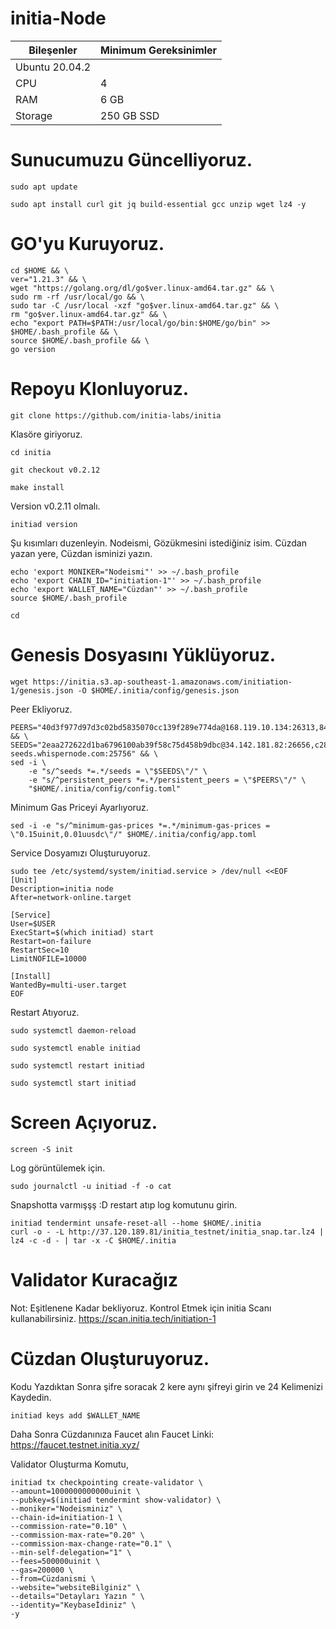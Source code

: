 # initia-Node

| Bileşenler | Minimum Gereksinimler | 
| ------------ | ------------ |
| Ubuntu 20.04.2 |
| CPU |	4 |
| RAM	| 6 GB |
| Storage	| 250 GB SSD |

# Sunucumuzu Güncelliyoruz.

```
sudo apt update
```

```
sudo apt install curl git jq build-essential gcc unzip wget lz4 -y
```

# GO'yu Kuruyoruz.

```
cd $HOME && \
ver="1.21.3" && \
wget "https://golang.org/dl/go$ver.linux-amd64.tar.gz" && \
sudo rm -rf /usr/local/go && \
sudo tar -C /usr/local -xzf "go$ver.linux-amd64.tar.gz" && \
rm "go$ver.linux-amd64.tar.gz" && \
echo "export PATH=$PATH:/usr/local/go/bin:$HOME/go/bin" >> $HOME/.bash_profile && \
source $HOME/.bash_profile && \
go version
```

# Repoyu Klonluyoruz.

```
git clone https://github.com/initia-labs/initia
```

Klasöre giriyoruz.

```
cd initia
```

```
git checkout v0.2.12
```

```
make install
```

Version v0.2.11 olmalı.

```
initiad version
```

Şu kısımları duzenleyin.
Nodeismi, Gözükmesini istediğiniz isim.
Cüzdan yazan yere, Cüzdan isminizi yazın.

```
echo 'export MONIKER="Nodeismi"' >> ~/.bash_profile
echo 'export CHAIN_ID="initiation-1"' >> ~/.bash_profile
echo 'export WALLET_NAME="Cüzdan"' >> ~/.bash_profile
source $HOME/.bash_profile
```

```
cd
```

# Genesis Dosyasını Yüklüyoruz.

```
wget https://initia.s3.ap-southeast-1.amazonaws.com/initiation-1/genesis.json -O $HOME/.initia/config/genesis.json
```

Peer Ekliyoruz.

```
PEERS="40d3f977d97d3c02bd5835070cc139f289e774da@168.119.10.134:26313,841c6a4b2a3d5d59bb116cc549565c8a16b7fae1@23.88.49.233:26656,e6a35b95ec73e511ef352085cb300e257536e075@37.252.186.213:26656,2a574706e4a1eba0e5e46733c232849778faf93b@84.247.137.184:53456,ff9dbc6bb53227ef94dc75ab1ddcaeb2404e1b0b@178.170.47.171:26656,edcc2c7098c42ee348e50ac2242ff897f51405e9@65.109.34.205:36656,07632ab562028c3394ee8e78823069bfc8de7b4c@37.27.52.25:19656,028999a1696b45863ff84df12ebf2aebc5d40c2d@37.27.48.77:26656,140c332230ac19f118e5882deaf00906a1dba467@185.219.142.119:53456,1f6633bc18eb06b6c0cab97d72c585a6d7a207bc@65.109.59.22:25756,065f64fab28cb0d06a7841887d5b469ec58a0116@84.247.137.200:53456,767fdcfdb0998209834b929c59a2b57d474cc496@207.148.114.112:26656,093e1b89a498b6a8760ad2188fbda30a05e4f300@35.240.207.217:26656,12526b1e95e7ef07a3eb874465662885a586e095@95.216.78.111:26656" && \
SEEDS="2eaa272622d1ba6796100ab39f58c75d458b9dbc@34.142.181.82:26656,c28827cb96c14c905b127b92065a3fb4cd77d7f6@testnet-seeds.whispernode.com:25756" && \
sed -i \
    -e "s/^seeds *=.*/seeds = \"$SEEDS\"/" \
    -e "s/^persistent_peers *=.*/persistent_peers = \"$PEERS\"/" \
    "$HOME/.initia/config/config.toml"
```

Minimum Gas Priceyi Ayarlıyoruz.

```
sed -i -e "s/^minimum-gas-prices *=.*/minimum-gas-prices = \"0.15uinit,0.01uusdc\"/" $HOME/.initia/config/app.toml
```

Service Dosyamızı Oluşturuyoruz.

```
sudo tee /etc/systemd/system/initiad.service > /dev/null <<EOF
[Unit]
Description=initia node
After=network-online.target

[Service]
User=$USER
ExecStart=$(which initiad) start
Restart=on-failure
RestartSec=10
LimitNOFILE=10000

[Install]
WantedBy=multi-user.target
EOF
```

Restart Atıyoruz.

```
sudo systemctl daemon-reload
```

```
sudo systemctl enable initiad 
```

```
sudo systemctl restart initiad
```

```
sudo systemctl start initiad
```

# Screen Açıyoruz.

```
screen -S init
```

Log görüntülemek için.

```
sudo journalctl -u initiad -f -o cat
```

Snapshotta varmışşş :D restart atıp log komutunu girin.

```
initiad tendermint unsafe-reset-all --home $HOME/.initia
curl -o - -L http://37.120.189.81/initia_testnet/initia_snap.tar.lz4 | lz4 -c -d - | tar -x -C $HOME/.initia
```



# Validator Kuracağız
Not: Eşitlenene Kadar bekliyoruz.
Kontrol Etmek için initia Scanı kullanabilirsiniz.
https://scan.initia.tech/initiation-1

# Cüzdan Oluşturuyoruz.

Kodu Yazdıktan Sonra şifre soracak 2 kere aynı şifreyi girin ve 24 Kelimenizi Kaydedin.

```
initiad keys add $WALLET_NAME
```

Daha Sonra Cüzdanınıza Faucet alın Faucet Linki:
https://faucet.testnet.initia.xyz/

Validator Oluşturma Komutu,

```
initiad tx checkpointing create-validator \
--amount=1000000000000uinit \
--pubkey=$(initiad tendermint show-validator) \
--moniker="Nodeisminiz" \
--chain-id=initiation-1 \
--commission-rate="0.10" \
--commission-max-rate="0.20" \
--commission-max-change-rate="0.1" \
--min-self-delegation="1" \
--fees=500000uinit \
--gas=200000 \
--from=Cüzdanismi \
--website="websiteBilginiz" \
--details="Detayları Yazın " \
--identity="Keybaseİdiniz" \
-y
```








